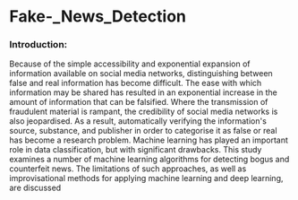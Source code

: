 # Fake-_News_Detection
### Introduction:
Because of the simple accessibility and exponential expansion of information available on social media networks, distinguishing between false and real information has become difficult. The ease with which information may be shared has resulted in an exponential increase in the amount of information that can be falsified. Where the transmission of fraudulent material is rampant, the credibility of social media networks is also jeopardised. As a result, automatically verifying the information's source, substance, and publisher in order to categorise it as false or real has become a research problem. Machine learning has played an important role in data classification, but with significant drawbacks. This study examines a number of machine learning algorithms for detecting bogus and counterfeit news. The limitations of such approaches, as well as improvisational methods for applying machine learning and deep learning, are discussed
